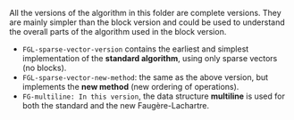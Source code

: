 All the versions of the algorithm in this folder are complete versions.
They are mainly simpler than the block version and could be used to understand the overall parts of the algorithm
used in the block version.

* `FGL-sparse-vector-version` contains the earliest and simplest implementation of the **standard algorithm**, using only sparse vectors (no blocks).
* `FGL-sparse-vector-new-method`: the same as the above version, but implements the **new method** (new ordering of operations).
* `FG-multiline: In this version`, the data structure **multiline** is used for both the standard and the new Faugère-Lachartre.